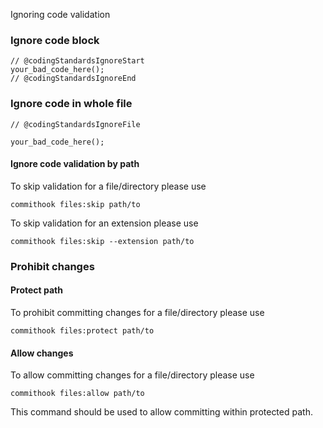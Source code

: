 Ignoring code validation

### Ignore code block
```
// @codingStandardsIgnoreStart
your_bad_code_here();
// @codingStandardsIgnoreEnd
```

### Ignore code in whole file
```
// @codingStandardsIgnoreFile

your_bad_code_here();
```

#### Ignore code validation by path
To skip validation for a file/directory please use

`commithook files:skip path/to`

To skip validation for an extension please use

`commithook files:skip --extension path/to`

### Prohibit changes
#### Protect path
To prohibit committing changes for a file/directory please use

`commithook files:protect path/to`

#### Allow changes
To allow committing changes for a file/directory please use

`commithook files:allow path/to`

This command should be used to allow committing within protected path.

